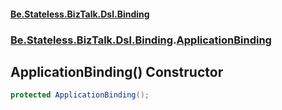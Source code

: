 #### [Be.Stateless.BizTalk.Dsl.Binding](README.md 'README')
### [Be.Stateless.BizTalk.Dsl.Binding](Be.Stateless.BizTalk.Dsl.Binding.md 'Be.Stateless.BizTalk.Dsl.Binding').[ApplicationBinding](ApplicationBinding.md 'Be.Stateless.BizTalk.Dsl.Binding.ApplicationBinding')

## ApplicationBinding() Constructor

```csharp
protected ApplicationBinding();
```